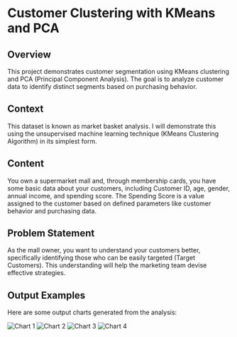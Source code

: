 # Customer Clustering with KMeans and PCA

## Overview
This project demonstrates customer segmentation using KMeans clustering and PCA (Principal Component Analysis). The goal is to analyze customer data to identify distinct segments based on purchasing behavior.

## Context
This dataset is known as market basket analysis. I will demonstrate this using the unsupervised machine learning technique (KMeans Clustering Algorithm) in its simplest form.

## Content
You own a supermarket mall and, through membership cards, you have some basic data about your customers, including Customer ID, age, gender, annual income, and spending score. The Spending Score is a value assigned to the customer based on defined parameters like customer behavior and purchasing data.

## Problem Statement
As the mall owner, you want to understand your customers better, specifically identifying those who can be easily targeted (Target Customers). This understanding will help the marketing team devise effective strategies.

## Output Examples
Here are some output charts generated from the analysis:

![Chart 1](path/to/your/output/charts/chart1.png)
![Chart 2](path/to/your/output/charts/chart2.png)
![Chart 3](path/to/your/output/charts/chart3.png)
![Chart 4](path/to/your/output/charts/chart4.png)

